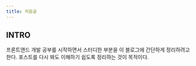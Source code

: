 ```yaml
---
title: 처음글
---
```


## INTRO
프론트앤드 개발 공부를 시작하면서 스터디한 부분을 이 블로그에 간단하게 정리하려고 한다.
포스트를 다시 봐도 이해하기 쉽도록 정리하는 것이 목적이다.